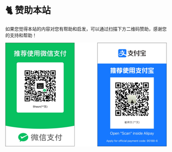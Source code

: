 <!-- ---
comments: true
--- -->

# 🐈️ 赞助本站

如果您觉得本站的内容对您有帮助和启发，可以通过扫描下方二维码赞助，感谢您的支持和帮助！

![QR Code](QRCode.png)